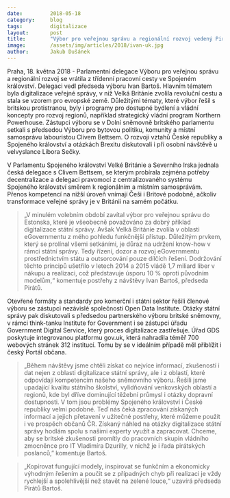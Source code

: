 ```yaml
---
date:         2018-05-18
category:     blog
tags:         digitalizace
layout:       post
title:        "Výbor pro veřejnou správu a regionální rozvoj vedený Pirátem Bartošem jednal v Británii o eGovernmentu"
image:        /assets/img/articles/2018/ivan-uk.jpg
author:       Jakub Dušánek
---
```



Praha, 18. května 2018 - Parlamentní delegace Výboru pro veřejnou správu a regionální rozvoj se vrátila z třídenní pracovní cesty ve Spojeném království. Delegaci vedl předseda výboru Ivan Bartoš. Hlavním tématem byla digitalizace veřejné správy, v níž Velká Británie zvolila revoluční cestu a stala se vzorem pro evropské země. Důležitými tématy, které výbor řešil s britskou protistranou, byly i programy pro dostupné bydlení a vládní koncepty pro rozvoj regionů, například strategický vládní program Northern Powerhouse. Zástupci výboru se v Dolní sněmovně britského parlamentu setkali s předsedou Výboru pro bytovou politiku, komunity a místní samosprávu labouristou Clivem Bettsem. O rozvoji vztahů České republiky a Spojeného království a otázkách Brexitu diskutovali i při osobní návštěvě u velvyslance Libora Sečky.
 
V Parlamentu Spojeného království Velké Británie a Severního Irska jednala česká delegace s Clivem Bettsem, se kterým probírala zejména potřeby decentralizace a delegaci pravomocí z centralizovaného systému Spojeného království směrem k regionálním a místním samosprávám. Přenos kompetencí na nižší úroveň vnímají Češi i Britové podobně, ačkoliv transformace veřejné správy je v Británii na samém počátku.
 
> „V minulém volebním období zavítal výbor pro veřejnou správu do Estonska, které je všeobecně považováno za dobrý příklad digitalizace státní správy. Avšak Velká Británie zvolila v oblasti eGovernmentu z mého pohledu funkčnější přístup. Důležitým prvkem, který se prolínal všemi setkáními, je důraz na udržení know-how v rámci státní správy. Tedy řízení, dozor a rozvoj eGovernmentu prostřednictvím státu a outsorcování pouze dílčích řešení. Dodržování těchto principů ušetřilo v letech 2014 a 2015 vládě 1,7 miliard liber v nákupu a realizaci, což představuje úsporu 10 % oproti původním modelům,“ komentuje postřehy z návštěvy Ivan Bartoš, předseda Pirátů.
 
Otevřené formáty a standardy pro komerční i státní sektor řešili členové výboru se zástupci nezávislé společnosti Open Data Institute. Otázky státní správy pak diskutovali s předsedou partnerského výboru britské sněmovny, v rámci think-tanku Institute for Government i se zástupci úřadu Government Digital Service, který proces digitalizace zastřešuje. Úřad GDS poskytuje integrovanou platformu gov.uk, která nahradila téměř 700 webových stránek 312 institucí. Tomu by se v ideálním případě měl přiblížit i český Portál občana.
 
> „Během návštěvy jsme chtěli získat co nejvíce informací, zkušeností i dat nejen z oblasti digitalizace státní správy, ale i z oblastí, které odpovídají kompetencím našeho sněmovního výboru. Řešili jsme upadající kvalitu státního školství, vylidňování venkovských oblastí a regionů, kde byl dříve dominující těžební průmysl i otázky dopravní dostupnosti. V tom jsou problémy Spojeného království i České republiky velmi podobné. Teď nás čeká zpracování získaných informací a jejich přetavení v užitečné postřehy, které můžeme použít i ve prospěch občanů ČR. Získaný náhled na otázky digitalizace státní správy hodlám spolu s našimi experty využít a zapracovat. Chceme, aby se britské zkušenosti promítly do pracovních skupin vládního zmocněnce pro IT Vladimíra Dzurilly, v nichž je i řada pirátských poslanců,” komentuje Bartoš.
 
> „Kopírovat fungující modely, inspirovat se funkčním a ekonomicky výhodným řešením  a poučit se z případných chyb při realizaci je vždy rychlejší a spolehlivější než stavět na zelené louce,“ uzavírá předseda Pirátů Bartoš.
